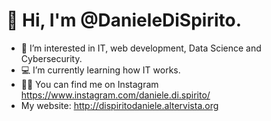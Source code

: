 # 👋 Hi, I'm @DanieleDiSpirito.

- 👀 I’m interested in IT, web development, Data Science and Cybersecurity.
- 💻 I’m currently learning how IT works.
- 👨‍💻 You can find me on Instagram https://www.instagram.com/daniele.di.spirito/
- My website: http://dispiritodaniele.altervista.org
